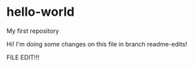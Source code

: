# hello-world
My first repository

Hi!
I'm doing some changes on this file in branch readme-edits!

FILE EDIT!!!

